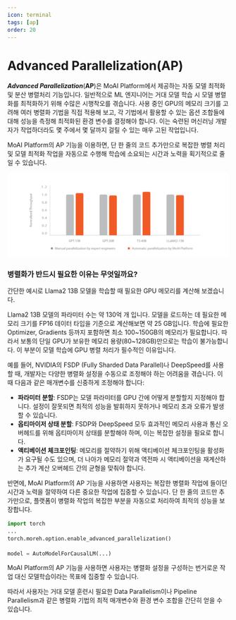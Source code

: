 ```yaml
---
icon: terminal
tags: [ap]
order: 20
---
```


# Advanced Parallelization(AP)

***Advanced Parallelization***(**AP**)은 MoAI Platform에서 제공하는 자동 모델 최적화 및 분산 병렬처리 기능입니다. 일반적으로 ML 엔지니어는 거대 모델 학습 시 모델 병렬화를 최적화하기 위해 수많은 시행착오를 겪습니다. 사용 중인 GPU의 메모리 크기를 고려해 여러 병렬화 기법을 직접 적용해 보고, 각 기법에서 활용할 수 있는 옵션 조합들에 대해 성능을 측정해 최적화된 환경 변수를 결정해야 합니다. 이는 숙련된 머신러닝 개발자가 작업하더라도 몇 주에서 몇 달까지 걸릴 수 있는 매우 고된 작업입니다.

MoAI Platform의 AP 기능을 이용하면, 단 한 줄의 코드 추가만으로 복잡한 병렬 처리 및 모델 최적화 작업을 자동으로 수행해 학습에 소요되는 시간과 노력을 획기적으로 줄일 수 있습니다.

![Training throughput: experienced developer optimizations over one month vs. using the AP feature on the MoAI Platform](/overview/img_ov/ap_1.png)

### 병렬화가 반드시 필요한 이유는 무엇일까요?

간단한 예시로 Llama2 13B 모델을 학습할 때 필요한 GPU 메모리를 계산해 보겠습니다.

Llama2 13B 모델의 파라미터 수는 약 130억 개 입니다. 모델을 로드하는 데 필요한 메모리 크기를 FP16 데이터 타입을 기준으로 계산해보면 약 25 GB입니다. 학습에 필요한 Optimizer, Gradients 등까지 포함하면 최소 100~150GB의 메모리가 필요합니다. 따라서 보통의 단일 GPU가 보유한 메모리 용량(80~128GB)만으로는 학습이 불가능합니다. 이 부분이 모델 학습에 GPU 병렬 처리가 필수적인 이유입니다. 

예를 들어, NVIDIA의 FSDP (Fully Sharded Data Parallel)나 DeepSpeed를 사용할 때, 개발자는 다양한 병렬화 설정을 수동으로 조정해야 하는 어려움을 겪습니다. 이 때 다음과 같은 매개변수를 신중하게 조정해야 합니다:

- **파라미터 분할**: FSDP는 모델 파라미터를 GPU 간에 어떻게 분할할지 지정해야 합니다. 설정이 잘못되면 최적의 성능을 발휘하지 못하거나 메모리 초과 오류가 발생할 수 있습니다.
- **옵티마이저 상태 분할**: FSDP와 DeepSpeed 모두 효과적인 메모리 사용과 통신 오버헤드를 위해 옵티마이저 상태를 분할해야 하며, 이는 복잡한 설정을 필요로 합니다.
- **액티베이션 체크포인팅**: 메모리를 절약하기 위해 액티베이션 체크포인팅을 활성화가 요구될 수도 있으며, 더 나아가 메모리 절약과 역전파 시 액티베이션을 재계산하는 추가 계산 오버헤드 간의 균형을 맞춰야 합니다.

반면에, MoAI Platform의 AP 기능을 사용하면 사용자는 복잡한 병렬화 작업에 들이던 시간과 노력을 절약하여 다른 중요한 작업에 집중할 수 있습니다. 단 한 줄의 코드만 추가만으로, 플랫폼이 병렬화 작업의 복잡한 부분을 자동으로 처리하여 최적의 성능을 보장합니다.

```python
import torch
...
torch.moreh.option.enable_advanced_parallelization()

model = AutoModelForCausalLM(...) 
```

MoAI Platform의 AP 기능을 사용하면 사용자는 병렬화 설정을 구성하는 번거로운 작업 대신 모델학습이라는 목표에 집중할 수 있습니다.

따라서 사용자는 거대 모델 훈련시 필요한 Data Parallelism이나 Pipeline Parallelism과 같은 병렬화 기법의 최적 매개변수와 환경 변수 조합을 간단히 얻을 수 있습니다.